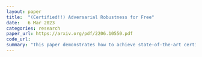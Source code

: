 ```yaml
---
layout: paper
title:  "(Certified!!) Adversarial Robustness for Free"
date:   6 Mar 2023
categories: research
paper_url: https://arxiv.org/pdf/2206.10550.pdf
code_url: 
summary: "This paper demonstrates how to achieve state-of-the-art certified adversarial robustness to ℓ2-norm bounded perturbations using only off-the-shelf pretrained models. The authors instantiate the denoised smoothing approach by combining a pretrained denoising diffusion probabilistic model and a standard high-accuracy classifier. This method certifies 71% accuracy on ImageNet under adversarial perturbations constrained to an ℓ2 norm of ε = 0.5, improving upon the prior certified state-of-the-art by 14 percentage points and denoised smoothing by 30 percentage points, without requiring any fine-tuning or retraining of model parameters."
---
```



